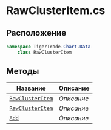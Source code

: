
# RawClusterItem.cs
## Расположение
```csharp
namespace TigerTrade.Chart.Data  
    class RawClusterItem
```

## Методы
| Название | Описание |
| --- | --- |
| [`RawClusterItem`](./Методы/RawClusterItem.md) | *Описание* |
| [`RawClusterItem`](./Методы/RawClusterItem.md) | *Описание* |
| [`Add`](./Методы/Add.md) | *Описание* |
